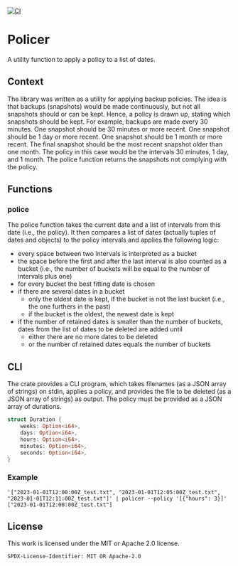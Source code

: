 [![CI](https://github.com/hannes-hochreiner/policer/actions/workflows/main.yml/badge.svg)](https://github.com/hannes-hochreiner/policer/actions/workflows/main.yml)
# Policer

A utility function to apply a policy to a list of dates.

## Context

The library was written as a utility for applying backup policies.
The idea is that backups (snapshots) would be made continuously, but not all snapshots should or can be kept.
Hence, a policy is drawn up, stating which snapshots should be kept.
For example, backups are made every 30 minutes.
One snapshot should be 30 minutes or more recent.
One snapshot should be 1 day or more recent.
One snapshot should be 1 month or more recent.
The final snapshot should be the most recent snapshot older than one month.
The policy in this case would be the intervals 30 minutes, 1 day, and 1 month.
The police function returns the snapshots not complying with the policy.

## Functions

### police

The police function takes the current date and a list of intervals from this date (i.e., the policy).
It then compares a list of dates (actually tuples of dates and objects) to the policy intervals and applies the following logic:
* every space between two intervals is interpreted as a bucket
* the space before the first and after the last interval is also counted as a bucket (i.e., the number of buckets will be equal to the number of intervals plus one)
* for every bucket the best fitting date is chosen
* if there are several dates in a bucket
  * only the oldest date is kept, if the bucket is not the last bucket (i.e., the one furthers in the past)
  * if the bucket is the oldest, the newest date is kept
* if the number of retained dates is smaller than the number of buckets, dates from the list of dates to be deleted are added until
  * either there are no more dates to be deleted
  * or the number of retained dates equals the number of buckets

## CLI

The crate provides a CLI program, which takes filenames (as a JSON array of strings) on stdin, applies a policy, and provides the file to be deleted (as a JSON array of strings) as output.
The policy must be provided as a JSON array of durations.

```rust
struct Duration {
    weeks: Option<i64>,
    days: Option<i64>,
    hours: Option<i64>,
    minutes: Option<i64>,
    seconds: Option<i64>,
}
```

### Example
```nushell
'["2023-01-01T12:00:00Z_test.txt", "2023-01-01T12:05:00Z_test.txt", "2023-01-01T12:11:00Z_test.txt"]' | policer --policy '[{"hours": 3}]'
["2023-01-01T12:00:00Z_test.txt"]
```

## License

This work is licensed under the MIT or Apache 2.0 license.

`SPDX-License-Identifier: MIT OR Apache-2.0`